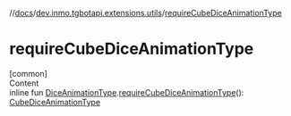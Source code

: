 //[docs](../../index.md)/[dev.inmo.tgbotapi.extensions.utils](index.md)/[requireCubeDiceAnimationType](require-cube-dice-animation-type.md)



# requireCubeDiceAnimationType  
[common]  
Content  
inline fun [DiceAnimationType](../dev.inmo.tgbotapi.types.dice/-dice-animation-type/index.md).[requireCubeDiceAnimationType](require-cube-dice-animation-type.md)(): [CubeDiceAnimationType](../dev.inmo.tgbotapi.types.dice/-cube-dice-animation-type/index.md)  



